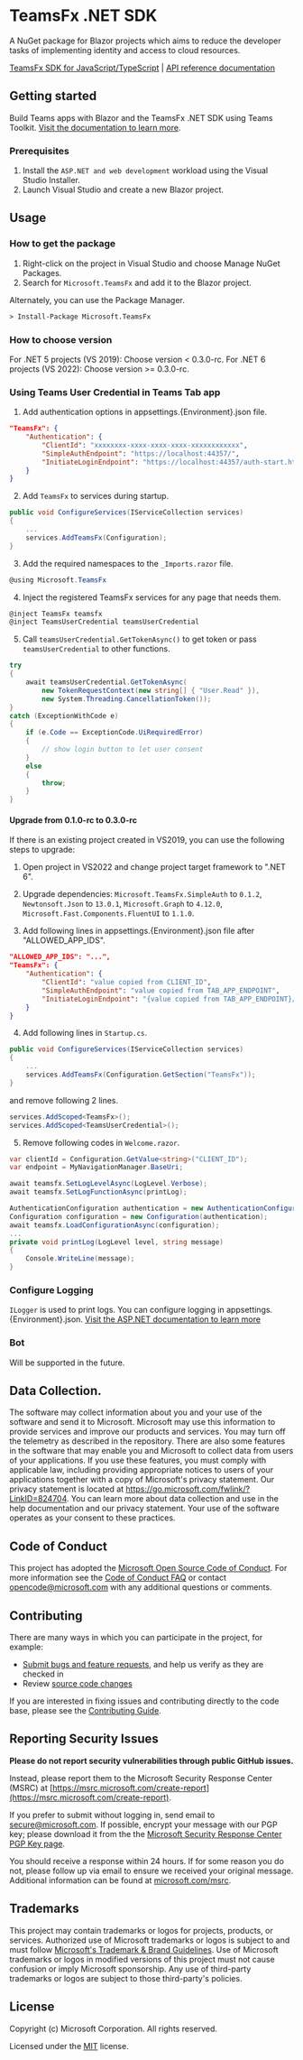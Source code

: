 # TeamsFx .NET SDK

A NuGet package for Blazor projects which aims to reduce the developer tasks of implementing identity and access to cloud resources.

[TeamsFx SDK for JavaScript/TypeScript](https://github.com/OfficeDev/TeamsFx/tree/main/packages/sdk) |
[API reference documentation](https://aka.ms/teamsfx-sdk-help)

## Getting started

Build Teams apps with Blazor and the TeamsFx .NET SDK using Teams Toolkit. [Visit the documentation to learn more](https://docs.microsoft.com/en-us/microsoftteams/platform/toolkit/visual-studio-overview).

### Prerequisites

1. Install the `ASP.NET and web development` workload using the Visual Studio Installer.
2. Launch Visual Studio and create a new Blazor project.

## Usage

### How to get the package

1. Right-click on the project in Visual Studio and choose Manage NuGet Packages.
2. Search for `Microsoft.TeamsFx` and add it to the Blazor project.

Alternately, you can use the Package Manager.

```ps
> Install-Package Microsoft.TeamsFx
```

### How to choose version
For .NET 5 projects (VS 2019): Choose version < 0.3.0-rc.
For .NET 6 projects (VS 2022): Choose version >= 0.3.0-rc.

### Using Teams User Credential in Teams Tab app

1. Add authentication options in appsettings.{Environment}.json file.
```json
"TeamsFx": {
    "Authentication": {
        "ClientId": "xxxxxxxx-xxxx-xxxx-xxxx-xxxxxxxxxxxx",
        "SimpleAuthEndpoint": "https://localhost:44357/",
        "InitiateLoginEndpoint": "https://localhost:44357/auth-start.html"
    }
}
```
2. Add `TeamsFx` to services during startup.
```csharp
public void ConfigureServices(IServiceCollection services)
{
    ...
    services.AddTeamsFx(Configuration);
}
```
3. Add the required namespaces to the `_Imports.razor` file.
```csharp
@using Microsoft.TeamsFx
```
4. Inject the registered TeamsFx services for any page that needs them.
```csharp
@inject TeamsFx teamsfx
@inject TeamsUserCredential teamsUserCredential
```
5. Call `teamsUserCredential.GetTokenAsync()` to get token or pass `teamsUserCredential` to other functions.
```csharp
try
{
    await teamsUserCredential.GetTokenAsync(
        new TokenRequestContext(new string[] { "User.Read" }),
        new System.Threading.CancellationToken());
}
catch (ExceptionWithCode e)
{
    if (e.Code == ExceptionCode.UiRequiredError)
    {
        // show login button to let user consent
    }
    else
    {
        throw;
    }
}
```

#### Upgrade from 0.1.0-rc to 0.3.0-rc
If there is an existing project created in VS2019, you can use the following steps to upgrade:
1. Open project in VS2022 and change project target framework to ".NET 6".

2. Upgrade dependencies:
  `Microsoft.TeamsFx.SimpleAuth` to `0.1.2`,
  `Newtonsoft.Json` to `13.0.1`,
  `Microsoft.Graph` to `4.12.0`,
  `Microsoft.Fast.Components.FluentUI` to `1.1.0`.

3. Add following lines in appsettings.{Environment}.json file after "ALLOWED_APP_IDS".
```json
"ALLOWED_APP_IDS": "...",
"TeamsFx": {
    "Authentication": {
        "ClientId": "value copied from CLIENT_ID",
        "SimpleAuthEndpoint": "value copied from TAB_APP_ENDPOINT",
        "InitiateLoginEndpoint": "{value copied from TAB_APP_ENDPOINT}/auth-start.html"
    }
}
```

4. Add following lines in `Startup.cs`.
```csharp
public void ConfigureServices(IServiceCollection services)
{
    ...
    services.AddTeamsFx(Configuration.GetSection("TeamsFx"));
}
```
and remove following 2 lines.
```csharp
services.AddScoped<TeamsFx>();
services.AddScoped<TeamsUserCredential>();
```

5. Remove following codes in `Welcome.razor`.
```csharp
var clientId = Configuration.GetValue<string>("CLIENT_ID");
var endpoint = MyNavigationManager.BaseUri;

await teamsfx.SetLogLevelAsync(LogLevel.Verbose);
await teamsfx.SetLogFunctionAsync(printLog);

AuthenticationConfiguration authentication = new AuthenticationConfiguration(clientId: clientId, simpleAuthEndpoint: endpoint, initiateLoginEndpoint: endpoint + "auth-start.html");
Configuration configuration = new Configuration(authentication);
await teamsfx.LoadConfigurationAsync(configuration);
...
private void printLog(LogLevel level, string message)
{
    Console.WriteLine(message);
}
```

### Configure Logging
`ILogger` is used to print logs. You can configure logging in appsettings.{Environment}.json. [Visit the ASP.NET documentation to learn more](https://docs.microsoft.com/en-us/aspnet/core/fundamentals/logging/?view=aspnetcore-5.0#configure-logging-1) 

### Bot
Will be supported in the future.

## Data Collection.

The software may collect information about you and your use of the software and send it to Microsoft. Microsoft may use this information to provide services and improve our products and services. You may turn off the telemetry as described in the repository. There are also some features in the software that may enable you and Microsoft to collect data from users of your applications. If you use these features, you must comply with applicable law, including providing appropriate notices to users of your applications together with a copy of Microsoft's privacy statement. Our privacy statement is located at https://go.microsoft.com/fwlink/?LinkID=824704. You can learn more about data collection and use in the help documentation and our privacy statement. Your use of the software operates as your consent to these practices.

## Code of Conduct

This project has adopted the [Microsoft Open Source Code of Conduct](https://opensource.microsoft.com/codeofconduct/). For more information see the [Code of Conduct FAQ](https://opensource.microsoft.com/codeofconduct/faq/) or contact [opencode@microsoft.com](mailto:opencode@microsoft.com) with any additional questions or comments.

## Contributing

There are many ways in which you can participate in the project, for example:

- [Submit bugs and feature requests](https://github.com/OfficeDev/TeamsFx/issues), and help us verify as they are checked in
- Review [source code changes](https://github.com/OfficeDev/TeamsFx/pulls)

If you are interested in fixing issues and contributing directly to the code base, please see the [Contributing Guide](./CONTRIBUTING.md).

## Reporting Security Issues

**Please do not report security vulnerabilities through public GitHub issues.**

Instead, please report them to the Microsoft Security Response Center (MSRC) at [https://msrc.microsoft.com/create-report](https://msrc.microsoft.com/create-report).

If you prefer to submit without logging in, send email to [secure@microsoft.com](mailto:secure@microsoft.com). If possible, encrypt your message with our PGP key; please download it from the the [Microsoft Security Response Center PGP Key page](https://www.microsoft.com/en-us/msrc/pgp-key-msrc).

You should receive a response within 24 hours. If for some reason you do not, please follow up via email to ensure we received your original message. Additional information can be found at [microsoft.com/msrc](https://www.microsoft.com/msrc).

## Trademarks

This project may contain trademarks or logos for projects, products, or services. Authorized use of Microsoft trademarks or logos is subject to and must follow [Microsoft's Trademark & Brand Guidelines](https://www.microsoft.com/en-us/legal/intellectualproperty/trademarks/usage/general). Use of Microsoft trademarks or logos in modified versions of this project must not cause confusion or imply Microsoft sponsorship. Any use of third-party trademarks or logos are subject to those third-party's policies.

## License

Copyright (c) Microsoft Corporation. All rights reserved.

Licensed under the [MIT](LICENSE.txt) license.
